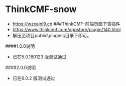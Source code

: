 ﻿# ThinkCMF-snow
 - https://wzxaini9.cn
###ThinkCMF-前端页面下雪插件
 - https://www.thinkcmf.com/appstore/plugin/140.html
 - 解压至项目public\plugins\目录下即可。

####1.0.0说明 
 - 已在5.0.180123 版测试通过

####2.0.0说明 
 - 已在6.0.2 版测试通过